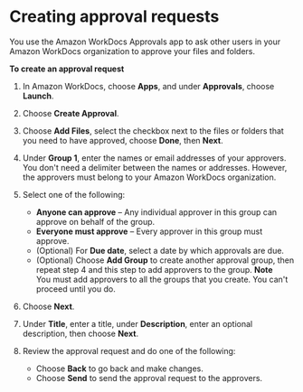 # Creating approval requests<a name="create-approval"></a>

You use the Amazon WorkDocs Approvals app to ask other users in your Amazon WorkDocs organization to approve your files and folders\.

**To create an approval request**

1. In Amazon WorkDocs, choose **Apps**, and under **Approvals**, choose **Launch**\.

1. Choose **Create Approval**\.

1. Choose **Add Files**, select the checkbox next to the files or folders that you need to have approved, choose **Done**, then **Next**\.

1. Under **Group 1**, enter the names or email addresses of your approvers\. You don't need a delimiter between the names or addresses\. However, the approvers must belong to your Amazon WorkDocs organization\.

1. Select one of the following:
   + **Anyone can approve** – Any individual approver in this group can approve on behalf of the group\.
   + **Everyone must approve** – Every approver in this group must approve\.
   + \(Optional\) For **Due date**, select a date by which approvals are due\.
   + \(Optional\) Choose **Add Group** to create another approval group, then repeat step 4 and this step to add approvers to the group\.
**Note**  
You must add approvers to all the groups that you create\. You can't proceed until you do\.

1. Choose **Next**\.

1. Under **Title**, enter a title, under **Description**, enter an optional description, then choose **Next**\.

1. Review the approval request and do one of the following:
   + Choose **Back** to go back and make changes\.
   + Choose **Send** to send the approval request to the approvers\.